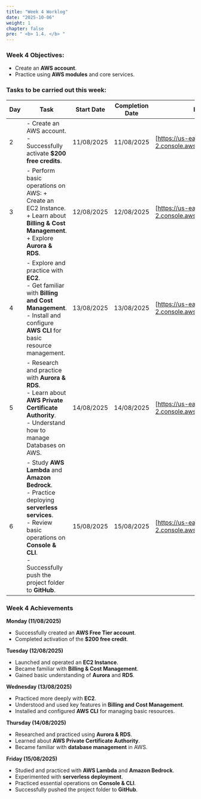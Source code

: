 ```yaml
---
title: "Week 4 Worklog"
date: "2025-10-06"
weight: 1
chapter: false
pre: " <b> 1.4. </b> "
---
```



### Week 4 Objectives:

* Create an **AWS account**.
* Practice using **AWS modules** and core services.

### Tasks to be carried out this week:

| Day | Task                                                                                                                                                                                                                | Start Date | Completion Date | Reference Source |
| --- |---------------------------------------------------------------------------------------------------------------------------------------------------------------------------------------------------------------------| ------------ | --------------- | -- |
| 2   | - Create an AWS account. <br> - Successfully activate **$200 free credits**.                                                                                                                                        | 11/08/2025   | 11/08/2025      | [https://us-east-2.console.aws.amazon.com/console/home?/]   |
| 3   | - Perform basic operations on AWS: + Create an EC2 Instance. <br>  + Learn about **Billing & Cost Management**.<br> + Explore **Aurora & RDS**.                                                                     | 12/08/2025   | 12/08/2025      | [https://us-east-2.console.aws.amazon.com/console/home?/] |
| 4   | - Explore and practice with **EC2**. <br> - Get familiar with **Billing and Cost Management**. <br> - Install and configure **AWS CLI** for basic resource management.                                              | 13/08/2025   | 13/08/2025      | [https://us-east-2.console.aws.amazon.com/console/home?/] |
| 5   | - Research and practice with **Aurora & RDS**. <br> - Learn about **AWS Private Certificate Authority**. <br> -  Understand how to manage Databases on AWS.                                                         | 14/08/2025   | 14/08/2025      | [https://us-east-2.console.aws.amazon.com/console/home?/] |
| 6   | - Study **AWS Lambda** and **Amazon Bedrock**. <br> - Practice deploying **serverless services**. <br> -  Review basic operations on **Console & CLI**. <br> - Successfully push the project folder to **GitHub**.  | 15/08/2025   | 15/08/2025      | [https://us-east-2.console.aws.amazon.com/console/home?/] |


### Week 4 Achievements

**Monday (11/08/2025)**
- Successfully created an **AWS Free Tier account**.
- Completed activation of the **$200 free credit**.

**Tuesday (12/08/2025)**
- Launched and operated an **EC2 Instance**.
- Became familiar with **Billing & Cost Management**.
- Gained basic understanding of **Aurora** and **RDS**.

**Wednesday (13/08/2025)**
- Practiced more deeply with **EC2**.
- Understood and used key features in **Billing and Cost Management**.
- Installed and configured **AWS CLI** for managing basic resources.

**Thursday (14/08/2025)**
- Researched and practiced using **Aurora & RDS**.
- Learned about **AWS Private Certificate Authority**.
- Became familiar with **database management** in AWS.

**Friday (15/08/2025)**
- Studied and practiced with **AWS Lambda** and **Amazon Bedrock**.
- Experimented with **serverless deployment**.
- Practiced essential operations on **Console & CLI**.
- Successfully pushed the project folder to **GitHub**.